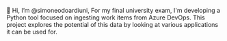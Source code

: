 👋 Hi, I’m @simoneodoardiuni,
For my final university exam, I'm developing a Python tool focused on ingesting work items from Azure DevOps. 
This project explores the potential of this data by looking at various applications it can be used for.

<!---
simoneodoardiuni/simoneodoardiuni is a ✨ special ✨ repository because its `README.md` (this file) appears on your GitHub profile.
You can click the Preview link to take a look at your changes.
--->
